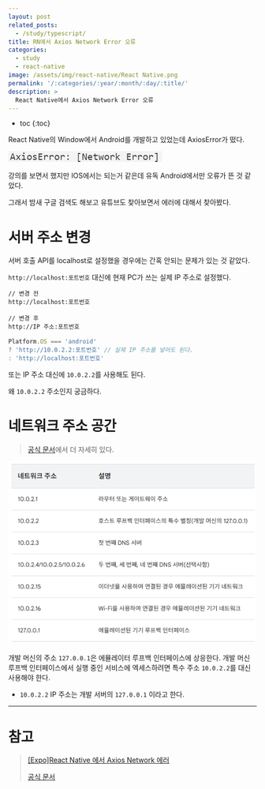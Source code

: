 ```yaml
---
layout: post
related_posts:
  - /study/typescript/
title: RN에서 Axios Network Error 오류
categories:
  - study
  - react-native
image: /assets/img/react-native/React Native.png
permalink: '/:categories/:year/:month/:day/:title/'
description: >
  React Native에서 Axios Network Error 오류
---
```


* toc
{:toc}

React Native의 Window에서 Android를 개발하고 있었는데 AxiosError가 떴다.

<img src="/assets/img/react-native/axiosError.png" />

강의를 보면서 했지만 IOS에서는 되는거 같은데 유독 Android에서만 오류가 뜬 것 같았다.

그래서 밤새 구글 검색도 해보고 유튜브도 찾아보면서 에러에 대해서 찾아봤다.

# 서버 주소 변경

서버 호출 API를 localhost로 설정했을 경우에는 간혹 안되는 문제가 있는 것 같았다.

`http://localhost:포트번호` 대신에 현재 PC가 쓰는 실제 IP 주소로 설정했다.

```null
// 변경 전
http://localhost:포트번호

// 변경 후
http://IP 주소:포트번호
```

```ts
Platform.OS === 'android' 
? 'http://10.0.2.2:포트번호' // 실제 IP 주소를 넣어도 된다.
: 'http://localhost:포트번호'
```

또는 IP 주소 대신에 `10.0.2.2`를 사용해도 된다.

왜 `10.0.2.2` 주소인지 궁금하다.

# 네트워크 주소 공간

> <a href="https://developer.android.com/studio/run/emulator-networking?hl=ko&_gl=1*14yb8x6*_up*MQ..*_ga*NjcwNTAzNDY2LjE3MTQyMzMwMzQ.*_ga_6HH9YJMN9M*MTcxNDIzMzAzNC4xLjAuMTcxNDIzMzAzNC4wLjAuMA..">공식 문서</a>에서 더 자세히 있다.

<img src="/assets/img/react-native/네트워크 주소 공간.png" />

개발 머신의 주소 `127.0.0.1`은 에뮬레이터 루프백 인터페이스에 상응한다. 개발 머신 루프백 인터페이스에서 실행 중인 서비스에 엑세스하려면 특수 주소 `10.0.2.2`를 대신 사용해야 한다.

- `10.0.2.2` IP 주소는 개발 서버의 `127.0.0.1` 이라고 한다.

---

# 참고

> <a href="https://steemit.com/upvu/@happyberrysboy/expo-react-native-axios-network">[Expo]React Native 에서 Axios Network 에러</a>
> 
> <a href="https://developer.android.com/studio/run/emulator-networking?hl=ko&_gl=1*14yb8x6*_up*MQ..*_ga*NjcwNTAzNDY2LjE3MTQyMzMwMzQ.*_ga_6HH9YJMN9M*MTcxNDIzMzAzNC4xLjAuMTcxNDIzMzAzNC4wLjAuMA..">공식 문서</a>
